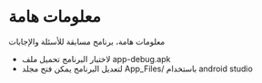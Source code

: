# معلومات هامة
معلومات هامة، برنامج مسابقة للأسئلة والإجابات

- لاختبار البرنامج تحميل ملف app-debug.apk
- لتعديل البرنامج يمكن فتح مجلد App_Files/ باستخدام android studio
